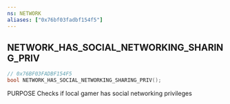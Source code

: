 ```yaml
---
ns: NETWORK
aliases: ["0x76bf03fadbf154f5"]
---
```

## NETWORK_HAS_SOCIAL_NETWORKING_SHARING_PRIV

```c
// 0x76BF03FADBF154F5
bool NETWORK_HAS_SOCIAL_NETWORKING_SHARING_PRIV();
```

PURPOSE Checks if local gamer has social networking privileges

